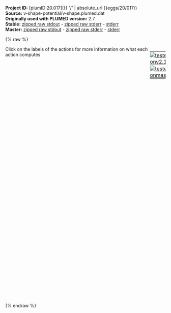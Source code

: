 **Project ID:** [plumID:20.017]({{ '/' | absolute_url }}eggs/20/017/)  
**Source:** v-shape-potential/v-shape.plumed.dat  
**Originally used with PLUMED version:** 2.7  
**Stable:** [zipped raw stdout](v-shape.plumed.dat.plumed.stdout.txt.zip) - [zipped raw stderr](v-shape.plumed.dat.plumed.stderr.txt.zip) - [stderr](v-shape.plumed.dat.plumed.stderr)  
**Master:** [zipped raw stdout](v-shape.plumed.dat.plumed_master.stdout.txt.zip) - [zipped raw stderr](v-shape.plumed.dat.plumed_master.stderr.txt.zip) - [stderr](v-shape.plumed.dat.plumed_master.stderr)  

{% raw %}
<div style="width: 100%; float:left">
<div style="width: 90%; float:left" id="value_details_data/v-shape-potential/v-shape.plumed.dat"> Click on the labels of the actions for more information on what each action computes </div>
<div style="width: 10%; float:left"><table><tr><td style="padding:1px"><a href="v-shape.plumed.dat.plumed.stderr"><img src="https://img.shields.io/badge/v2.10-passing-green.svg" alt="tested onv2.10" /></a></td></tr><tr><td style="padding:1px"><a href="v-shape.plumed.dat.plumed_master.stderr"><img src="https://img.shields.io/badge/master-passing-green.svg" alt="tested onmaster" /></a></td></tr></table></div></div>
<pre style="width=97%;">
<b name="data/v-shape-potential/v-shape.plumed.datd1" onclick='showPath("data/v-shape-potential/v-shape.plumed.dat","data/v-shape-potential/v-shape.plumed.datd1","data/v-shape-potential/v-shape.plumed.datd1","black")'>d1</b><span style="display:none;" id="data/v-shape-potential/v-shape.plumed.datd1">The DISTANCE action with label <b>d1</b> calculates the following quantities:<table  align="center" frame="void" width="95%" cellpadding="5%"><tr><td width="5%"><b> Quantity </b>  </td><td width="5%"><b> Type </b>  </td><td><b> Description </b> </td></tr><tr><td width="5%">d1.x</td><td width="5%"><font color="black">scalar</font></td><td>the x-component of the vector connecting the two atoms</td></tr><tr><td width="5%">d1.y</td><td width="5%"><font color="black">scalar</font></td><td>the y-component of the vector connecting the two atoms</td></tr><tr><td width="5%">d1.z</td><td width="5%"><font color="black">scalar</font></td><td>the z-component of the vector connecting the two atoms</td></tr></table></span>: <span class="plumedtooltip" style="color:green">DISTANCE<span class="right">Calculate the distance between a pair of atoms. <a href="https://www.plumed.org/doc-master/user-doc/html/_d_i_s_t_a_n_c_e.html" style="color:green">More details</a><i></i></span></span> <span class="plumedtooltip">ATOMS<span class="right">the pair of atom that we are calculating the distance between<i></i></span></span>=1,2 <span class="plumedtooltip">COMPONENTS<span class="right"> calculate the x, y and z components of the distance separately and store them as label<i></i></span></span>
<b name="data/v-shape-potential/v-shape.plumed.datff" onclick='showPath("data/v-shape-potential/v-shape.plumed.dat","data/v-shape-potential/v-shape.plumed.datff","data/v-shape-potential/v-shape.plumed.datff","black")'>ff</b><span style="display:none;" id="data/v-shape-potential/v-shape.plumed.datff">The MATHEVAL action with label <b>ff</b> calculates the following quantities:<table  align="center" frame="void" width="95%" cellpadding="5%"><tr><td width="5%"><b> Quantity </b>  </td><td width="5%"><b> Type </b>  </td><td><b> Description </b> </td></tr><tr><td width="5%">ff</td><td width="5%"><font color="black">scalar</font></td><td>an arbitrary function</td></tr></table></span>: <span class="plumedtooltip" style="color:green">MATHEVAL<span class="right">An alias to the CUSTOM function that can also be used to calaculate combinations of variables using a custom expression. <a href="https://www.plumed.org/doc-master/user-doc/html/_m_a_t_h_e_v_a_l.html" style="color:green">More details</a><i></i></span></span> <span class="plumedtooltip">ARG<span class="right">the values input to this function<i></i></span></span>=<b name="data/v-shape-potential/v-shape.plumed.datd1">d1.x</b>,<b name="data/v-shape-potential/v-shape.plumed.datd1">d1.y</b> <span class="plumedtooltip">PERIODIC<span class="right">if the output of your function is periodic then you should specify the periodicity of the function<i></i></span></span>=NO <span class="plumedtooltip">FUNC<span class="right">the function you wish to evaluate<i></i></span></span>=-8*log((exp(-(y-exp(-x))^2/2)+exp(-(y+exp(-x))^2/2))*exp(-x^2/2))
<b name="data/v-shape-potential/v-shape.plumed.datbb" onclick='showPath("data/v-shape-potential/v-shape.plumed.dat","data/v-shape-potential/v-shape.plumed.datbb","data/v-shape-potential/v-shape.plumed.datbb","black")'>bb</b><span style="display:none;" id="data/v-shape-potential/v-shape.plumed.datbb">The BIASVALUE action with label <b>bb</b> calculates the following quantities:<table  align="center" frame="void" width="95%" cellpadding="5%"><tr><td width="5%"><b> Quantity </b>  </td><td width="5%"><b> Type </b>  </td><td><b> Description </b> </td></tr><tr><td width="5%">bb.bias</td><td width="5%"><font color="black">scalar</font></td><td>the instantaneous value of the bias potential</td></tr><tr><td width="5%">bb.ff_bias</td><td width="5%"><font color="black">scalar</font></td><td>one or multiple instances of this quantity can be referenced elsewhere in the input file. these quantities will named with  the arguments of the bias followed by the character string _bias. These quantities tell the user how much the bias is due to each of the colvars. This particular component measures this quantity for the input CV named ff</td></tr></table></span>: <span class="plumedtooltip" style="color:green">BIASVALUE<span class="right">Takes the value of one variable and use it as a bias <a href="https://www.plumed.org/doc-master/user-doc/html/_b_i_a_s_v_a_l_u_e.html" style="color:green">More details</a><i></i></span></span> <span class="plumedtooltip">ARG<span class="right">the labels of the scalar/vector arguments whose values will be used as a bias on the system<i></i></span></span>=<b name="data/v-shape-potential/v-shape.plumed.datff">ff</b>

<b name="data/v-shape-potential/v-shape.plumed.datf" onclick='showPath("data/v-shape-potential/v-shape.plumed.dat","data/v-shape-potential/v-shape.plumed.datf","data/v-shape-potential/v-shape.plumed.datf","black")'>f</b><span style="display:none;" id="data/v-shape-potential/v-shape.plumed.datf">The FISST action with label <b>f</b> calculates the following quantities:<table  align="center" frame="void" width="95%" cellpadding="5%"><tr><td width="5%"><b> Quantity </b>  </td><td width="5%"><b> Type </b>  </td><td><b> Description </b> </td></tr><tr><td width="5%">f.bias</td><td width="5%"><font color="black">scalar</font></td><td>the instantaneous value of the bias potential</td></tr><tr><td width="5%">f.force2</td><td width="5%"><font color="black">scalar</font></td><td>squared value of force from the bias.</td></tr><tr><td width="5%">f.d1.x_fbar</td><td width="5%"><font color="black">scalar</font></td><td>For each named CV biased, there will be a corresponding output CV_fbar storing the current linear bias prefactor. This particular component measures this quantity for the input CV named d1.x</td></tr></table></span>: <span class="plumedtooltip" style="color:green">FISST<span class="right">Compute and apply the optimal linear force on an observable to enhance sampling of conformational distributions over a range of applied forces. <a href="https://www.plumed.org/doc-master/user-doc/html/_f_i_s_s_t.html" style="color:green">More details</a><i></i></span></span> <span class="plumedtooltip">MIN_FORCE<span class="right">Minimum force (per CV) to use for sampling<i></i></span></span>=-15 <span class="plumedtooltip">MAX_FORCE<span class="right">Maximum force (per CV) to use for sampling<i></i></span></span>=15.0 <span class="plumedtooltip">PERIOD<span class="right">Steps corresponding to the learning rate<i></i></span></span>=200 <span class="plumedtooltip">NINTERPOLATE<span class="right">Number of grid points on which to do interpolation<i></i></span></span>=41 <span class="plumedtooltip">ARG<span class="right">the labels of the scalars on which the bias will act<i></i></span></span>=<b name="data/v-shape-potential/v-shape.plumed.datd1">d1.x</b> <span class="plumedtooltip">KBT<span class="right">The system temperature in units of KB*T<i></i></span></span>=1.0 <span class="plumedtooltip">OUT_RESTART<span class="right">Output file for all information needed to continue FISST simulation<i></i></span></span>=v-shape_fisst-15_15_scale8_seed1.restart.txt <span class="plumedtooltip">OUT_OBSERVABLE<span class="right">Output file putting weights needed to compute observables at different force values<i></i></span></span>=v-shape_fisst-15_15_scale8_seed1.observable.txt <span class="plumedtooltip">OBSERVABLE_FREQ<span class="right"><i></i></span></span>=100 <span class="plumedtooltip">CENTER<span class="right"> The CV value at which the applied bias energy will be zero<i></i></span></span>=0

<span class="plumedtooltip" style="color:green">PRINT<span class="right">Print quantities to a file. <a href="https://www.plumed.org/doc-master/user-doc/html/_p_r_i_n_t.html" style="color:green">More details</a><i></i></span></span> <span class="plumedtooltip">ARG<span class="right">the labels of the values that you would like to print to the file<i></i></span></span>=<b name="data/v-shape-potential/v-shape.plumed.datd1">d1.x</b>,<b name="data/v-shape-potential/v-shape.plumed.datd1">d1.y</b>,<b name="data/v-shape-potential/v-shape.plumed.datbb">bb.bias</b>,<b name="data/v-shape-potential/v-shape.plumed.datf">f.d1.x_fbar</b>,<b name="data/v-shape-potential/v-shape.plumed.datf">f.bias</b>,<b name="data/v-shape-potential/v-shape.plumed.datf">f.force2</b> <span class="plumedtooltip">FILE<span class="right">the name of the file on which to output these quantities<i></i></span></span>=v-shape_fisst-15_15_scale8_seed1.colvar.txt <span class="plumedtooltip">STRIDE<span class="right"> the frequency with which the quantities of interest should be output<i></i></span></span>=100
</pre>
{% endraw %}
